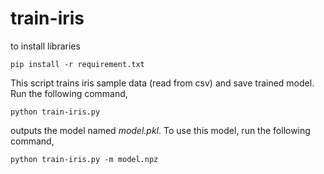 # train-iris

to install libraries

```pip install -r requirement.txt```

This script trains iris sample data (read from csv) and save trained model. Run the following command,

```python train-iris.py```

outputs the model named *model.pkl*. To use this model, run the following command,

```python train-iris.py -m model.npz```

